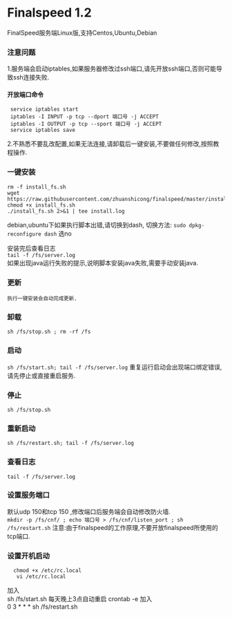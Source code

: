 # Finalspeed 1.2

FinalSpeed服务端Linux版,支持Centos,Ubuntu,Debian

### 注意问题
1.服务端会启动iptables,如果服务器修改过ssh端口,请先开放ssh端口,否则可能导致ssh连接失败.
#### 开放端口命令
     service iptables start
     iptables -I INPUT -p tcp --dport 端口号 -j ACCEPT
     iptables -I OUTPUT -p tcp --sport 端口号 -j ACCEPT
     service iptables save
2.不熟悉不要乱改配置,如果无法连接,请卸载后一键安装,不要做任何修改,按照教程操作.

### 一键安装
    rm -f install_fs.sh
    wget  https://raw.githubusercontent.com/zhuanshicong/finalspeed/master/install_fs.sh
    chmod +x install_fs.sh
    ./install_fs.sh 2>&1 | tee install.log

debian,ubuntu下如果执行脚本出错,请切换到dash,
切换方法: `sudo dpkg-reconfigure dash` 选no

安装完后查看日志<br>
`tail -f /fs/server.log`<br>
如果出现java运行失败的提示,说明脚本安装java失败,需要手动安装java.<br>


### 更新
    执行一键安装会自动完成更新. 

### 卸载
`sh /fs/stop.sh ; rm -rf /fs`

### 启动
`sh /fs/start.sh; tail -f /fs/server.log`
重复运行启动会出现端口绑定错误,请先停止或直接重启服务.


### 停止
`sh /fs/stop.sh`

### 重新启动
`sh /fs/restart.sh; tail -f /fs/server.log`

### 查看日志
`tail -f /fs/server.log`

### 设置服务端口
   默认udp 150和tcp 150 ,修改端口后服务端会自动修改防火墙.<br>
   `mkdir -p /fs/cnf/ ; echo 端口号 > /fs/cnf/listen_port ; sh /fs/restart.sh`
   注意:由于finalspeed的工作原理,不要开放finalspeed所使用的tcp端口.

### 设置开机启动
      chmod +x /etc/rc.local
       vi /etc/rc.local
加入<br>
      sh /fs/start.sh
每天晚上3点自动重启
      crontab -e
加入<br>
       0 3 * * *  sh /fs/restart.sh
